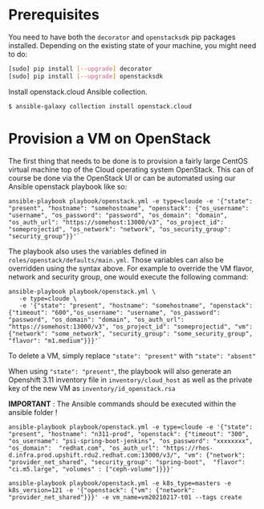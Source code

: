 # Prerequisites

You need to have both the `decorator` and `openstacksdk` pip packages installed.
Depending on the existing state of your machine, you might need to do:

```bash
[sudo] pip install [--upgrade] decorator
[sudo] pip install [--upgrade] openstacksdk
```

Install openstack.cloud Ansible collection.

```bash
$ ansible-galaxy collection install openstack.cloud
```

# Provision a VM on OpenStack

The first thing that needs to be done is to provision a fairly large CentOS virtual machine top of the Cloud operating system OpenStack.
This can of course be done via the OpenStack UI or can be automated using our Ansible openstack playbook like so:

```
ansible-playbook playbook/openstack.yml -e type=cloude -e '{"state": "present", "hostname": "somehostname", "openstack": {"os_username": "username", "os_password": "password", "os_domain": "domain", "os_auth_url": "https://somehost:13000/v3", "os_project_id": "someprojectid", "os_network": "network", "os_security_group": "security_group"}}'`
```

The playbook also uses the variables defined in `roles/openstack/defaults/main.yml`. Those variables can also be overridden using the syntax above.
For example to override the VM flavor, network and security group, one would execute the following command:

```
ansible-playbook playbook/openstack.yml \
   -e type=cloude \
   -e '{"state": "present", "hostname": "somehostname", "openstack": {"timeout": "600","os_username": "username", "os_password": "password", "os_domain": "domain", "os_auth_url": "https://somehost:13000/v3", "os_project_id": "someprojectid", "vm": {"network": "some_network", "security_group": "some_security_group", "flavor": "m1.medium"}}}'`
```

To delete a VM, simply replace `"state": "present"` with `"state": "absent"`

When using `"state": "present"`, the playbook will also generate an Openshift 3.11 inventory file in `inventory/cloud_host` 
as well as the private key of the new VM as `inventory/id_openstack.rsa` 

**IMPORTANT** : The Ansible commands should be executed within the ansible folder !

```
ansible-playbook playbook/openstack.yml -e type=cloude -e '{"state": "present", "hostname": "n311-prod", "openstack": {"timeout": "300", "os_username": "psi-spring-boot-jenkins", "os_password": "xxxxxxxx", "os_domain":  "redhat.com", "os_auth_url": "https://rhos-d.infra.prod.upshift.rdu2.redhat.com:13000/v3/", "vm": {"network": "provider_net_shared", "security_group": "spring-boot",  "flavor": "ci.m5.large", "volumes" : ["ceph-volume"]}}}'
```

```
ansible-playbook playbook/openstack.yml -e k8s_type=masters -e k8s_version=121 -e '{"openstack": {"vm": {"network": "provider_net_shared"}}}' -e vm_name=vm20210217-t01 --tags create
```
